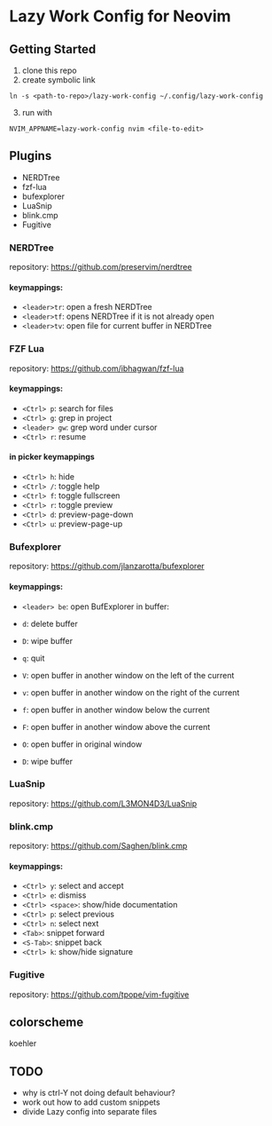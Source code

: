 # Lazy Work Config for Neovim

## Getting Started
1. clone this repo
2. create symbolic link
```
ln -s <path-to-repo>/lazy-work-config ~/.config/lazy-work-config
```
3. run with
```
NVIM_APPNAME=lazy-work-config nvim <file-to-edit>
```

## Plugins

* NERDTree  
* fzf-lua
* bufexplorer
* LuaSnip
* blink.cmp
* Fugitive

### NERDTree

repository: https://github.com/preservim/nerdtree

#### keymappings:
* `<leader>tr`: open a fresh NERDTree 
* `<leader>tf`: opens NERDTree if it is not already open
* `<leader>tv`: open file for current buffer in NERDTree

### FZF Lua

repository: https://github.com/ibhagwan/fzf-lua

#### keymappings:
* `<Ctrl> p`: search for files
* `<Ctrl> g`: grep in project
* `<leader> gw`: grep word under cursor
* `<Ctrl> r`: resume

#### in picker keymappings
* `<Ctrl> h`: hide
* `<Ctrl> /`: toggle help
* `<Ctrl> f`: toggle fullscreen
* `<Ctrl> r`: toggle preview
* `<Ctrl> d`: preview-page-down
* `<Ctrl> u`: preview-page-up

### Bufexplorer

repository: https://github.com/jlanzarotta/bufexplorer

#### keymappings:
* `<leader> be`: open BufExplorer 
in buffer:
* `d`: delete buffer
* `D`: wipe buffer
* `q`: quit

* `V`: open buffer in another window on the left of the current
* `v`: open buffer in another window on the right of the current
* `f`: open buffer in another window below the current
* `F`: open buffer in another window above the current
* `O`: open buffer in original window
* `D`: wipe buffer

### LuaSnip

repository: https://github.com/L3MON4D3/LuaSnip


### blink.cmp

repository: https://github.com/Saghen/blink.cmp

#### keymappings: 
* `<Ctrl> y`: select and accept
* `<Ctrl> e`: dismiss
* `<Ctrl> <space>`: show/hide documentation
* `<Ctrl> p`: select previous
* `<Ctrl> n`: select next
* `<Tab>`: snippet forward
* `<S-Tab>`: snippet back
* `<Ctrl> k`: show/hide signature

### Fugitive

repository: https://github.com/tpope/vim-fugitive

## colorscheme
koehler

## TODO
* why is ctrl-Y not doing default behaviour?
* work out how to add custom snippets
* divide Lazy config into separate files
